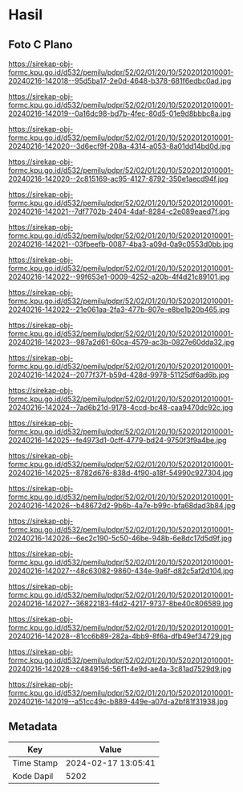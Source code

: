 # Hasil

## Foto C Plano

https://sirekap-obj-formc.kpu.go.id/d532/pemilu/pdpr/52/02/01/20/10/5202012010001-20240216-142018--95d5ba17-2e0d-4648-b378-681f6edbc0ad.jpg

https://sirekap-obj-formc.kpu.go.id/d532/pemilu/pdpr/52/02/01/20/10/5202012010001-20240216-142019--0a16dc98-bd7b-4fec-80d5-01e9d8bbbc8a.jpg

https://sirekap-obj-formc.kpu.go.id/d532/pemilu/pdpr/52/02/01/20/10/5202012010001-20240216-142020--3d6ecf9f-208a-4314-a053-8a01dd14bd0d.jpg

https://sirekap-obj-formc.kpu.go.id/d532/pemilu/pdpr/52/02/01/20/10/5202012010001-20240216-142020--2c815169-ac95-4127-8792-350e1aecd94f.jpg

https://sirekap-obj-formc.kpu.go.id/d532/pemilu/pdpr/52/02/01/20/10/5202012010001-20240216-142021--7df7702b-2404-4daf-8284-c2e089eaed7f.jpg

https://sirekap-obj-formc.kpu.go.id/d532/pemilu/pdpr/52/02/01/20/10/5202012010001-20240216-142021--03fbeefb-0087-4ba3-a09d-0a9c0553d0bb.jpg

https://sirekap-obj-formc.kpu.go.id/d532/pemilu/pdpr/52/02/01/20/10/5202012010001-20240216-142022--99f653e1-0009-4252-a20b-4f4d21c89101.jpg

https://sirekap-obj-formc.kpu.go.id/d532/pemilu/pdpr/52/02/01/20/10/5202012010001-20240216-142022--21e061aa-2fa3-477b-807e-e8be1b20b465.jpg

https://sirekap-obj-formc.kpu.go.id/d532/pemilu/pdpr/52/02/01/20/10/5202012010001-20240216-142023--987a2d61-60ca-4579-ac3b-0827e60dda32.jpg

https://sirekap-obj-formc.kpu.go.id/d532/pemilu/pdpr/52/02/01/20/10/5202012010001-20240216-142024--2077f37f-b59d-428d-9978-51125df6ad6b.jpg

https://sirekap-obj-formc.kpu.go.id/d532/pemilu/pdpr/52/02/01/20/10/5202012010001-20240216-142024--7ad6b21d-9178-4ccd-bc48-caa9470dc92c.jpg

https://sirekap-obj-formc.kpu.go.id/d532/pemilu/pdpr/52/02/01/20/10/5202012010001-20240216-142025--fe4973d1-0cff-4779-bd24-9750f3f9a4be.jpg

https://sirekap-obj-formc.kpu.go.id/d532/pemilu/pdpr/52/02/01/20/10/5202012010001-20240216-142025--8782d676-838d-4f90-a18f-54990c927304.jpg

https://sirekap-obj-formc.kpu.go.id/d532/pemilu/pdpr/52/02/01/20/10/5202012010001-20240216-142026--b48672d2-9b6b-4a7e-b99c-bfa68dad3b84.jpg

https://sirekap-obj-formc.kpu.go.id/d532/pemilu/pdpr/52/02/01/20/10/5202012010001-20240216-142026--6ec2c190-5c50-46be-948b-6e8dc17d5d9f.jpg

https://sirekap-obj-formc.kpu.go.id/d532/pemilu/pdpr/52/02/01/20/10/5202012010001-20240216-142027--48c63082-9860-434e-9a6f-d82c5af2d104.jpg

https://sirekap-obj-formc.kpu.go.id/d532/pemilu/pdpr/52/02/01/20/10/5202012010001-20240216-142027--36822183-f4d2-4217-9737-8be40c806589.jpg

https://sirekap-obj-formc.kpu.go.id/d532/pemilu/pdpr/52/02/01/20/10/5202012010001-20240216-142028--81cc6b89-282a-4bb9-8f6a-dfb49ef34729.jpg

https://sirekap-obj-formc.kpu.go.id/d532/pemilu/pdpr/52/02/01/20/10/5202012010001-20240216-142028--c4849156-56f1-4e9d-ae4a-3c81ad7529d9.jpg

https://sirekap-obj-formc.kpu.go.id/d532/pemilu/pdpr/52/02/01/20/10/5202012010001-20240216-142019--a51cc49c-b889-449e-a07d-a2bf81f31938.jpg


## Metadata

| Key        | Value               |
| ---------- | ------------------- |
| Time Stamp | 2024-02-17 13:05:41 |
| Kode Dapil | 5202                |



